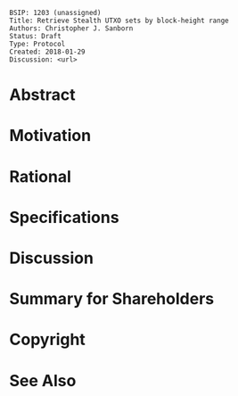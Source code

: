     BSIP: 1203 (unassigned)
    Title: Retrieve Stealth UTXO sets by block-height range
    Authors: Christopher J. Sanborn
    Status: Draft
    Type: Protocol
    Created: 2018-01-29
    Discussion: <url>


# Abstract
# Motivation
# Rational
# Specifications
# Discussion
# Summary for Shareholders
# Copyright
# See Also
